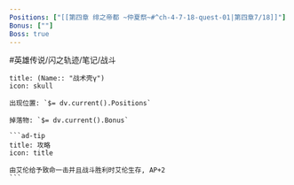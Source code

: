 ```yaml
---
Positions: ["[[第四章 绯之帝都 ~仲夏祭~#^ch-4-7-18-quest-01|第四章7/18]]"]
Bonus: [""]
Boss: true
---
```

#英雄传说/闪之轨迹/笔记/战斗
````ad-danger
title: (Name:: "战术壳γ")
icon: skull

出现位置: `$= dv.current().Positions`

掉落物: `$= dv.current().Bonus`

```ad-tip
title: 攻略
icon: title

由艾伦给予致命一击并且战斗胜利时艾伦生存, AP+2
```

````

